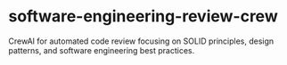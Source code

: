 # software-engineering-review-crew
CrewAI for automated code review focusing on SOLID principles, design patterns, and software engineering best practices.
